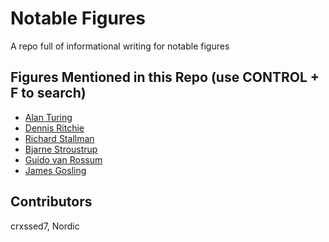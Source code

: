 # Notable Figures
A repo full of informational writing for notable figures

## Figures Mentioned in this Repo (use CONTROL + F to search)
  - [Alan Turing](https://github.com/crxssed7/notable-figures/tree/main/Alan%20Turing)
  - [Dennis Ritchie](https://github.com/crxssed7/notable-figures/tree/main/Dennis%20Ritchie)
  - [Richard Stallman](https://github.com/crxssed7/notable-figures/tree/main/Richard%20Stallman)
  - [Bjarne Stroustrup](https://github.com/crxssed7/notable-figures/tree/main/Bjarne%20Stroustrup)
  - [Guido van Rossum](https://github.com/crxssed7/notable-figures/tree/main/Guido%20van%20Rossum)
  - [James Gosling](https://github.com/crxssed7/notable-figures/tree/main/James%20Gosling)

## Contributors
crxssed7, Nordic
